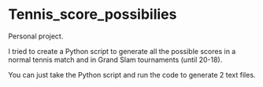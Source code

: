 # Tennis_score_possibilies

Personal project.

I tried to create a Python script to generate all the possible scores in a normal tennis match and in Grand Slam tournaments (until 20-18).

You can just take the Python script and run the code to generate 2 text files.
